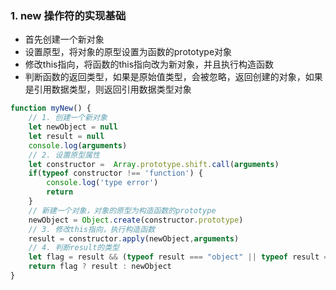 ### 1. new 操作符的实现基础

* 首先创建一个新对象
* 设置原型，将对象的原型设置为函数的prototype对象
* 修改this指向，将函数的this指向改为新对象，并且执行构造函数
* 判断函数的返回类型，如果是原始值类型，会被忽略，返回创建的对象，如果是引用数据类型，则返回引用数据类型对象

~~~javascript
function myNew() {
    // 1. 创建一个新对象
    let newObject = null
    let result = null
    console.log(arguments)
    // 2. 设置原型属性
    let constructor =  Array.prototype.shift.call(arguments)
    if(typeof constructor !== 'function') {
        console.log('type error')
        return
    }
    // 新建一个对象，对象的原型为构造函数的prototype
    newObject = Object.create(constructor.prototype)
    // 3. 修改this指向，执行构造函数
    result = constructor.apply(newObject,arguments)
    // 4. 判断result的类型
    let flag = result && (typeof result === "object" || typeof result === "function")
    return flag ? result : newObject
}
~~~







